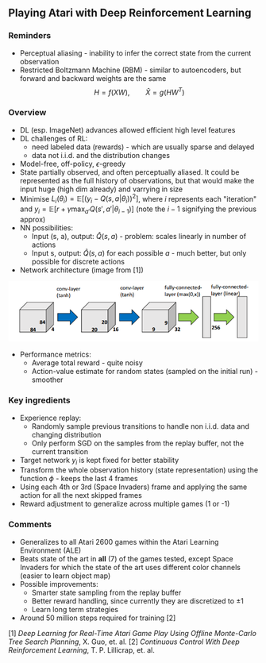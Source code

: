## Playing Atari with Deep Reinforcement Learning

### Reminders
- Perceptual aliasing - inability to infer the correct state from the current observation
- Restricted Boltzmann Machine (RBM) - similar to autoencoders, but forward and backward weights are the same
$$H = f(XW),\qquad \hat{X} = g(HW^T)$$

### Overview

- DL (esp. ImageNet) advances allowed efficient high level features
- DL challenges of RL:
    - need labeled data (rewards) - which are usually sparse and delayed
    - data not i.i.d. and the distribution changes
- Model-free, off-policy, $\epsilon$-greedy
- State partially observed, and often perceptually aliased. It could be represented as the full history of observations, but that would make the input huge (high dim already) and varrying in size
- Minimise $L_i(\theta_i) = \mathbb{E}\left[(y_i - Q(s, a | \theta_i))^2 \right]$, where $i$ represents each "iteration" and $y_i=\mathbb{E}\left[ r + \gamma \max_{a'} Q(s', a'| \theta_{i-1})\right]$ (note the $i-1$ signifying the previous approx)
- NN possibilities:
    - Input (s, a), output: $\hat{Q}(s,a)$ - problem: scales linearly in number of actions
    - Input s, output: $\hat{Q}(s,a)$ for each possible $a$ - much better, but only possible for discrete actions
- Network architecture (image from [1])

![DQN network architecture](../images/dqn.png)

- Performance metrics:
    - Average total reward - quite noisy
    - Action-value estimate for random states (sampled on the initial run) - smoother

### Key ingredients
- Experience replay:
    - Randomly sample previous transitions to handle non i.i.d. data and changing distribution
    - Only perform SGD on the samples from the replay buffer, not the current transition
- Target network $y_i$ is kept fixed for better stability
- Transform the whole observation history (state representation) using the function $\phi$ - keeps the last 4 frames
- Using each 4th or 3rd (Space Invaders) frame and applying the same action for all the next skipped frames
- Reward adjustment to generalize across multiple games (1 or -1)

### Comments
- Generalizes to all Atari 2600 games within the Atari Learning Environment (ALE)
- Beats state of the art in **all** (7) of the games tested, except Space Invaders for which the state of the art uses different color channels (easier to learn object map)
- Possible improvements:
    - Smarter state sampling from the replay buffer
    - Better reward handling, since currently they are discretized to $\pm 1$
    - Learn long term strategies
- Around 50 million steps required for training [2]

[1] *Deep Learning for Real-Time Atari Game Play Using Offline Monte-Carlo Tree Search Planning*, X. Guo, et. al.
[2] *Continuous Control With Deep Reinforcement Learning*, T. P. Lillicrap, et. al.